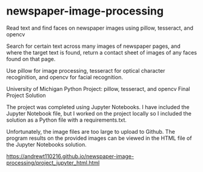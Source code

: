 # newspaper-image-processing
Read text and find faces on newspaper images using pillow, tesseract, and opencv

Search for certain text across many images of newspaper pages, and where the 
target text is found, return a contact sheet of images of any
faces found on that page.

Use pillow for image processing, tesseract for optical character recoginition,
and opencv for facial recognition.

University of Michigan
Python Project: pillow, tesseract, and opencv
Final Project Solution

The project was completed using Jupyter Notebooks.
I have included the Jupyter Notebook file, but I worked on the project locally
so I included the solution as a Python file with a requirements.txt.

Unfortunately, the image files are too large to upload to Github.
The program results on the provided images can be viewed in the HTML file of
the Jupyter Notebooks solution.

https://andrewt110216.github.io/newspaper-image-processing/project_jupyter_html.html
